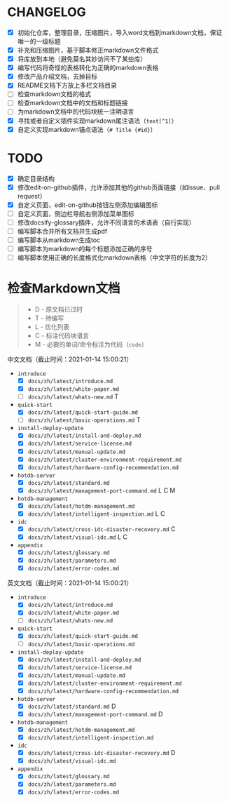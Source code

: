 # CHANGELOG

* [X] 初始化仓库，整理目录，压缩图片，导入word文档到markdown文档，保证唯一的一级标题
* [X] 补充和压缩图片，基于脚本修正markdown文件格式
* [X] 将库放到本地（避免莫名其妙访问不了某些库）
* [X] 编写代码将奇怪的表格转化为正确的markdown表格
* [X] 修改产品介绍文档，去掉目标
* [X] README文档下方放上多栏文档目录
* [ ] 检查markdown文档的格式
* [ ] 检查markdown文档中的文档和标题链接
* [ ] 为markdown文档中的代码块统一注明语言
* [X] 寻找或者自定义插件实现markdown尾注语法（`text[^1]`）
* [X] 自定义实现markdown锚点语法（`# Title {#id}`）

# TODO

* [X] 确定目录结构
* [X] 修改edit-on-github插件，允许添加其他的github页面链接（如issue、pull request）
* [X] 自定义页面，edit-on-github按钮左侧添加编辑图标
* [ ] 自定义页面，侧边栏导航右侧添加菜单图标
* [ ] 修改docsify-glossary插件，允许不同语言的术语表（自行实现）
* [ ] 编写脚本合并所有文档并生成pdf
* [ ] 编写脚本从markdown生成toc
* [ ] 编写脚本为markdown的每个标题添加正确的序号
* [ ] 编写脚本使用正确的长度格式化markdown表格（中文字符的长度为2）

# 检查Markdown文档

> * D - 原文档已过时
> * T - 待编写
> * L - 优化列表
> * C - 标注代码块语言
> * M - 必要的单词/命令标注为代码（`code`）

中文文档（截止时间：2021-01-14 15:00:21）

* `introduce`
  * [X] `docs/zh/latest/introduce.md`
  * [X] `docs/zh/latest/white-paper.md` 
  * [ ] `docs/zh/latest/whats-new.md` T
* `quick-start`
  * [X] `docs/zh/latest/quick-start-guide.md`
  * [ ] `docs/zh/latest/basic-operations.md` T
* `install-deploy-update`
  * [X] `docs/zh/latest/install-and-deploy.md`
  * [X] `docs/zh/latest/service-license.md`
  * [X] `docs/zh/latest/manual-update.md`
  * [X] `docs/zh/latest/cluster-environment-requirement.md`
  * [X] `docs/zh/latest/hardware-config-recommendation.md`
* `hotdb-server`
  * [X] `docs/zh/latest/standard.md`
  * [X] `docs/zh/latest/management-port-command.md` L C M
* `hotdb-management`
  * [X] `docs/zh/latest/hotdm-management.md`
  * [X] `docs/zh/latest/intelligent-inspection.md` L C
* `idc`
  * [X] `docs/zh/latest/cross-idc-disaster-recovery.md` C
  * [X] `docs/zh/latest/visual-idc.md` L C
* `appendix`
  * [X] `docs/zh/latest/glossary.md`
  * [X] `docs/zh/latest/parameters.md`
  * [X] `docs/zh/latest/error-codes.md`

英文文档（截止时间：2021-01-14 15:00:21）

* `introduce`
  * [X] `docs/zh/latest/introduce.md`
  * [X] `docs/zh/latest/white-paper.md` 
  * [ ] `docs/zh/latest/whats-new.md`
* `quick-start`
  * [X] `docs/zh/latest/quick-start-guide.md`
  * [ ] `docs/zh/latest/basic-operations.md`
* `install-deploy-update`
  * [X] `docs/zh/latest/install-and-deploy.md`
  * [X] `docs/zh/latest/service-license.md`
  * [X] `docs/zh/latest/manual-update.md`
  * [X] `docs/zh/latest/cluster-environment-requirement.md`
  * [X] `docs/zh/latest/hardware-config-recommendation.md`
* `hotdb-server`
  * [X] `docs/zh/latest/standard.md` D
  * [X] `docs/zh/latest/management-port-command.md` D
* `hotdb-management`
  * [X] `docs/zh/latest/hotdm-management.md`
  * [X] `docs/zh/latest/intelligent-inspection.md`
* `idc`
  * [X] `docs/zh/latest/cross-idc-disaster-recovery.md` D
  * [X] `docs/zh/latest/visual-idc.md`
* `appendix`
  * [X] `docs/zh/latest/glossary.md`
  * [X] `docs/zh/latest/parameters.md`
  * [X] `docs/zh/latest/error-codes.md`